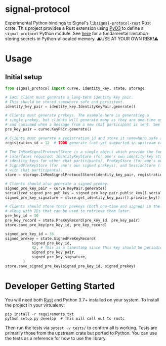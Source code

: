 # signal-protocol

Experimental Python bindings to Signal's [`libsignal-protocol-rust`](https://github.com/signalapp/libsignal-protocol-rust) Rust crate. This project provides a Rust extension using [PyO3](https://pyo3.rs/) to define a `signal_protocol` Python module. See [here](https://cryptography.io/en/latest/limitations.html) for a fundamental limitation storing secrets in Python-allocated memory. ⚠️USE AT YOUR OWN RISK!⚠️

# Usage

## Initial setup

```py
from signal_protocol import curve, identity_key, state, storage

# Each client must generate a long-term identity key pair.
# This should be stored somewhere safe and persistent.
identity_key_pair = identity_key.IdentityKeyPair.generate()

# Clients must generate prekeys. The example here is generating a
# single prekey, but clients will generate many as they are one-time use
# and consumed when a message from a new chat participant is sent. See issue #7.
pre_key_pair = curve.KeyPair.generate()

# Clients must generate a registration_id and store it somewhere safe and persistent.
registration_id = 12  # TODO generate (not yet supported in upstream crate)

# The InMemSignalProtocolStore is a single object which provide the four storage
# interfaces required: IdentityKeyStore (for one's own identity key state and the (public)
# identity keys for other chat participants), PreKeyStore (for one's own prekey state),
# SignedPreKeyStore (for one's own signed prekeys), and SessionStore (for established sessions
# with chat participants).
store = storage.InMemSignalProtocolStore(identity_key_pair, registration_id)

# Clients should also generate a signed prekey.
signed_pre_key_pair = curve.KeyPair.generate()
serialized_signed_pre_pub_key = signed_pre_key_pair.public_key().serialize()
signed_pre_key_signature = store.get_identity_key_pair().private_key().calculate_signature(serialized_signed_pre_pub_key)

# Clients should store their prekeys (both one-time and signed) in the protocol store
# along with IDs that can be used to retrieve them later.
pre_key_id = 10
pre_key_record = state.PreKeyRecord(pre_key_id, pre_key_pair)
store.save_pre_key(pre_key_id, pre_key_record)

signed_pre_key_id = 33
signed_prekey = state.SignedPreKeyRecord(
            signed_pre_key_id,
            42, # This is a timestamp since this key should be periodically rotated
            signed_pre_key_pair,
            signed_pre_key_signature,
        )
store.save_signed_pre_key(signed_pre_key_id, signed_prekey)
```

# Developer Getting Started

You will need both [Rust](https://rustup.rs/) and Python 3.7+ installed on your system. To install the project in your virtualenv:

```
pip install -r requirements.txt
python setup.py develop  # This will call out to rustc
```

Then run the tests via `pytest -v tests/` to confirm all is working. Tests are primarily those from the upstream crate but ported to Python. You can use the tests as a reference for how to use the library.
